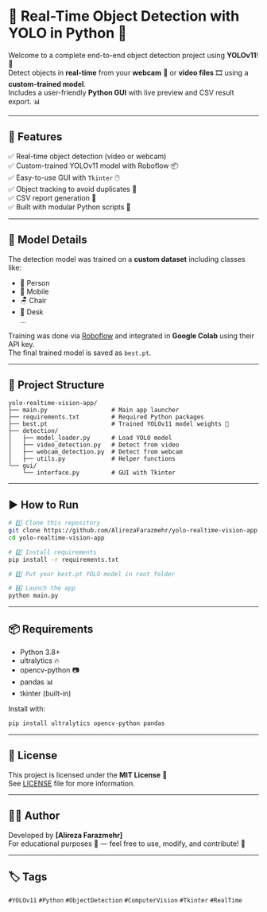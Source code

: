 # 🎯 Real-Time Object Detection with YOLO in Python 🚀

Welcome to a complete end-to-end object detection project using **YOLOv11**! 🧠  
Detect objects in **real-time** from your **webcam** 🎥 or **video files** 🎞️ using a **custom-trained model**.  
Includes a user-friendly **Python GUI** with live preview and CSV result export. 📊

---

## 🌟 Features

✅ Real-time object detection (video or webcam)  
✅ Custom-trained YOLOv11 model with Roboflow 📦  
✅ Easy-to-use GUI with `Tkinter` 🖱️  
✅ Object tracking to avoid duplicates 🧩  
✅ CSV report generation 📑  
✅ Built with modular Python scripts 🐍

---

## 🧠 Model Details

The detection model was trained on a **custom dataset** including classes like:

- 👤 Person  
- 📱 Mobile  
- 🪑 Chair  
- 🧾 Desk  
  ...  

Training was done via [Roboflow](https://roboflow.com) and integrated in **Google Colab** using their API key.  
The final trained model is saved as `best.pt`.

---

## 📁 Project Structure

```
yolo-realtime-vision-app/
├── main.py                  # Main app launcher
├── requirements.txt         # Required Python packages
├── best.pt                  # Trained YOLOv11 model weights 🧠
├── detection/
│   ├── model_loader.py      # Load YOLO model
│   ├── video_detection.py   # Detect from video
│   ├── webcam_detection.py  # Detect from webcam
│   ├── utils.py             # Helper functions
└── gui/
    └── interface.py         # GUI with Tkinter
```

---

## ▶️ How to Run

```bash
# 1️⃣ Clone this repository
git clone https://github.com/AlirezaFarazmehr/yolo-realtime-vision-app
cd yolo-realtime-vision-app

# 2️⃣ Install requirements
pip install -r requirements.txt

# 3️⃣ Put your best.pt YOLO model in root folder

# 4️⃣ Launch the app
python main.py
```

---

## 📦 Requirements

- Python 3.8+
- ultralytics 🔥
- opencv-python 📷
- pandas 📊
- tkinter (built-in)

Install with:

```bash
pip install ultralytics opencv-python pandas
```

---

## 📜 License

This project is licensed under the **MIT License** 🧾  
See [LICENSE](LICENSE) file for more information.

---

## 👨‍💻 Author

Developed by **[Alireza Farazmehr]**  
For educational purposes 🧪 — feel free to use, modify, and contribute! 🤝

---

## 🏷️ Tags

`#YOLOv11` `#Python` `#ObjectDetection` `#ComputerVision` `#Tkinter` `#RealTime`
